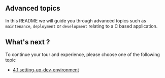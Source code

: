 ## Advanced topics

In this README we will guide you
through advanced topics such as `maintenance`, `deployment` or `development`
relating to a C based application.


## What's next ?

To continue your tour and experience, please choose one of the following topic

- [4.1 setting-up-dev-environment](4.1-setting-up-dev-environment.md)

